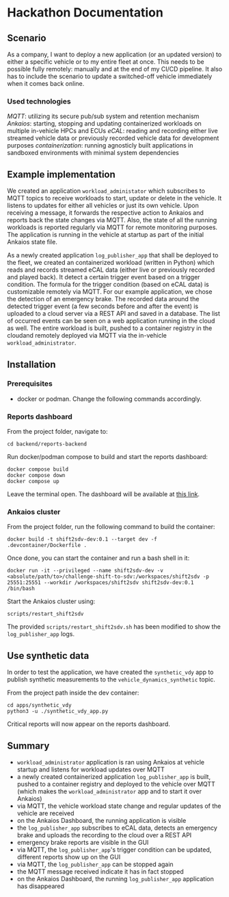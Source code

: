 # Hackathon Documentation

## Scenario
As a company, I want to deploy a new application (or an updated version) to either a specific vehicle or to my entire fleet at once. This needs to be possible fully remotely: manually and at the end of my CI/CD pipeline. It also has to include the scenario to update a switched-off vehicle immediately when it comes back online.

### Used technologies
*MQTT*: utilizing its secure pub/sub system and retention mechanism
*Ankaios*: starting, stopping and updating containerized workloads on multiple in-vehicle HPCs and ECUs
*eCAL*: reading and recording either live streamed vehicle data or previously recorded vehicle data for development purposes
*containerization*: running agnosticly built applications in sandboxed environments with minimal system dependencies

## Example implementation
We created an application `workload_administator` which subscribes to MQTT topics to receive workloads to start, update or delete in the vehicle. It listens to updates for either all vehicles or just its own vehicle. Upon receiving a message, it forwards the respective action to Ankaios and reports back the state changes via MQTT. Also, the state of all the running workloads is reported regularly via MQTT for remote monitoring purposes.
The application is running in the vehicle at startup as part of the initial Ankaios state file.

As a newly created application `log_publisher_app` that shall be deployed to the fleet, we created an containerized workload (written in Python) which reads and records streamed eCAL data (either live or previously recorded and played back). It detect a certain trigger event based on a trigger condition. The formula for the trigger condition (based on eCAL data) is customizable remotely via MQTT. For our example application, we chose the detection of an emergency brake. The recorded data around the detected trigger event (a few seconds before and after the event) is uploaded to a cloud server via a REST API and saved in a database. The list of occurred events can be seen on a web application running in the cloud as well.
The entire workload is built, pushed to a container registry in the cloudand remotely deployed via MQTT via the in-vehicle `workload_administrator`.

## Installation

### Prerequisites
- docker or podman. Change the following commands accordingly.

### Reports dashboard
From the project folder, navigate to:
```shell
cd backend/reports-backend
```

Run docker/podman compose to build and start the reports dashboard:
```shell
docker compose build
docker compose down
docker compose up
```

Leave the terminal open. The dashboard will be available at [this link](http://localhost:5010/reports).

### Ankaios cluster
From the project folder, run the following command to build the container:

```shell
docker build -t shift2sdv-dev:0.1 --target dev -f .devcontainer/Dockerfile .
```

Once done, you can start the container and run a bash shell in it:

```shell
docker run -it --privileged --name shift2sdv-dev -v <absolute/path/to>/challenge-shift-to-sdv:/workspaces/shift2sdv -p 25551:25551 --workdir /workspaces/shift2sdv shift2sdv-dev:0.1 /bin/bash
```

Start the Ankaios cluster using:

```shell
scripts/restart_shift2sdv
```
The provided `scripts/restart_shift2sdv.sh` has been modified to show the `log_publisher_app` logs.

## Use synthetic data

In order to test the application, we have created the `synthetic_vdy` app to publish synthetic measurements to the `vehicle_dynamics_synthetic` topic.

From the project path inside the dev container:

```shell
cd apps/synthetic_vdy
python3 -u ./synthetic_vdy_app.py
```

Critical reports will now appear on the reports dashboard.

## Summary
- `workload_administrator` application is ran using Ankaios at vehicle startup and listens for workload updates over MQTT
- a newly created containerized application `log_publisher_app` is built, pushed to a container registry and deployed to the vehicle over MQTT (which makes the `workload_administrator` app and to start it over Ankaios)
- via MQTT, the vehicle workload state change and regular updates of the vehicle are received
- on the Ankaios Dashboard, the running application is visible
- the `log_publisher_app` subscribes to eCAL data, detects an emergency brake and uploads the recording to the cloud over a REST API
- emergency brake reports are visible in the GUI
- via MQTT, the `log_publisher_app`'s trigger condition can be updated, different reports show up on the GUI
- via MQTT, the `log_publisher_app` can be stopped again
- the MQTT message received  indicate it has in fact stopped
- on the Ankaios Dashboard, the running `log_publisher_app` application has disappeared
